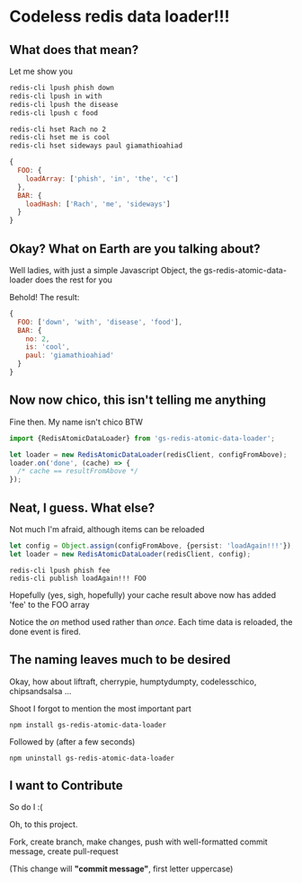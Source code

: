 # Codeless redis data loader!!!

## What does that mean?

Let me show you

```bash
redis-cli lpush phish down
redis-cli lpush in with
redis-cli lpush the disease
redis-cli lpush c food

redis-cli hset Rach no 2
redis-cli hset me is cool
redis-cli hset sideways paul giamathioahiad
```

```javascript
{
  FOO: {
    loadArray: ['phish', 'in', 'the', 'c']
  },
  BAR: {
    loadHash: ['Rach', 'me', 'sideways']
  }
}
```

## Okay?  What on Earth are you talking about?

Well ladies, with just a simple Javascript Object, the gs-redis-atomic-data-loader does the rest for you

Behold!  The result:

```javascript
{
  FOO: ['down', 'with', 'disease', 'food'],
  BAR: {
    no: 2,
    is: 'cool',
    paul: 'giamathioahiad'
  }
}
```

## Now now chico, this isn't telling me anything

Fine then.  My name isn't chico BTW

```typescript
import {RedisAtomicDataLoader} from 'gs-redis-atomic-data-loader';

let loader = new RedisAtomicDataLoader(redisClient, configFromAbove);
loader.on('done', (cache) => {
  /* cache == resultFromAbove */
});
```

## Neat, I guess.  What else?

Not much I'm afraid, although items can be reloaded

```typescript
let config = Object.assign(configFromAbove, {persist: 'loadAgain!!!'});
let loader = new RedisAtomicDataLoader(redisClient, config);
```

```
redis-cli lpush phish fee
redis-cli publish loadAgain!!! FOO
```

Hopefully (yes, sigh, hopefully) your cache result above now has added 'fee' to the FOO array 

Notice the *on* method used rather than *once*.  Each time data is reloaded, the done event is fired.

## The naming leaves much to be desired

Okay, how about liftraft, cherrypie, humptydumpty, codelesschico, chipsandsalsa ...

Shoot I forgot to mention the most important part

```
npm install gs-redis-atomic-data-loader
```

Followed by (after a few seconds)

```
npm uninstall gs-redis-atomic-data-loader
```

## I want to Contribute

So do I :(

Oh, to this project.

Fork, create branch, make changes, push with well-formatted commit message, create pull-request

(This change will **"commit message"**, first letter uppercase)
